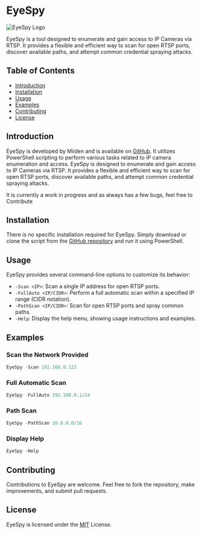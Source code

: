 # EyeSpy

![EyeSpy Logo](https://github.com/Miiden/EyeSpy/blob/main/eyespy_logo.png)

EyeSpy is a tool designed to enumerate and gain access to IP Cameras via RTSP. It provides a flexible and efficient way to scan for open RTSP ports, discover available paths, and attempt common credential spraying attacks.

## Table of Contents

- [Introduction](#introduction)
- [Installation](#installation)
- [Usage](#usage)
- [Examples](#examples)
- [Contributing](#contributing)
- [License](#license)

## Introduction

EyeSpy is developed by Miiden and is available on [GitHub](https://github.com/Miiden). It utilizes PowerShell scripting to perform various tasks related to IP camera enumeration and access.
EyeSpy is designed to enumerate and gain access to IP Cameras via RTSP. It provides a flexible and efficient way to scan for open RTSP ports, discover available paths, and attempt common credential spraying attacks.

It is currently a work in progress and as always has a few bugs, feel free to Contribute

## Installation

There is no specific installation required for EyeSpy. Simply download or clone the script from the [GitHub repository](https://github.com/Miiden/EyeSpy) and run it using PowerShell.

## Usage

EyeSpy provides several command-line options to customize its behavior:

- `-Scan <IP>`: Scan a single IP address for open RTSP ports.
- `-FullAuto <IP/CIDR>`: Perform a full automatic scan within a specified IP range (CIDR notation).
- `-PathScan <IP/CIDR>`: Scan for open RTSP ports and spray common paths.
- `-Help`: Display the help menu, showing usage instructions and examples.

## Examples


### Scan the Network Provided
```powershell
EyeSpy -Scan 192.168.0.123
```
### Full Automatic Scan
```powershell
EyeSpy -FullAuto 192.168.0.1/24
```
### Path Scan
```powershell
EyeSpy -PathScan 10.0.0.0/16
```
### Display Help
```powershell
EyeSpy -Help
```

## Contributing
Contributions to EyeSpy are welcome. Feel free to fork the repository, make improvements, and submit pull requests.

## License
EyeSpy is licensed under the [MIT](https://github.com/Miiden/EyeSpy/LICENSE.md) License.
